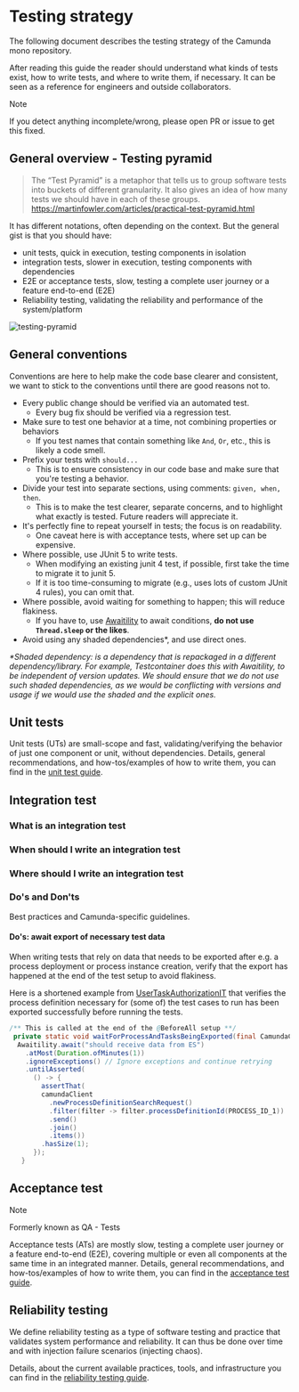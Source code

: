 # Testing strategy

The following document describes the testing strategy of the Camunda mono repository.

After reading this guide the reader should understand what kinds of tests exist, how to write tests,
and where to write them, if necessary.
It can be seen as a reference for engineers and outside collaborators.

> [!Note]
>
> If you detect anything incomplete/wrong, please open PR or issue to get this fixed.

## General overview - Testing pyramid

> The “Test Pyramid” is a metaphor that tells us to group software tests into buckets of different
> granularity. It also gives an idea of how many tests we should have in each of these groups.
> https://martinfowler.com/articles/practical-test-pyramid.html

It has different notations, often depending on the context. But the general gist is that you should
have:

* unit tests, quick in execution, testing components in isolation
* integration tests, slower in execution, testing components with dependencies
* E2E or acceptance tests, slow, testing a complete user journey or a feature end-to-end (E2E)
* Reliability testing, validating the reliability and performance of the system/platform

![testing-pyramid](./assets/testing-pyramid.png)

## General conventions

Conventions are here to help make the code base clearer and consistent, we want to stick to the conventions until there are good reasons not to.

- Every public change should be verified via an automated test.
  - Every bug fix should be verified via a regression test.
- Make sure to test one behavior at a time, not combining properties or behaviors
  - If you test names that contain something like `And`, `Or`, etc., this is likely a code smell.
- Prefix your tests with `should...`
  - This is to ensure consistency in our code base and make sure that you're testing a behavior.
- Divide your test into separate sections, using comments: `given, when, then`.
  - This is to make the test clearer, separate concerns, and to highlight what exactly is tested. Future readers will appreciate it.
- It's perfectly fine to repeat yourself in tests; the focus is on readability.
  - One caveat here is with acceptance tests, where set up can be expensive.
- Where possible, use JUnit 5 to write tests.
  - When modifying an existing junit 4 test, if possible, first take the time to migrate it to junit 5.
  - If it is too time-consuming to migrate (e.g., uses lots of custom JUnit 4 rules), you can omit that.
- Where possible, avoid waiting for something to happen; this will reduce flakiness.
  - If you have to, use [Awaitility](http://www.awaitility.org/) to await conditions, **do not use `Thread.sleep` or the likes**.
- Avoid using any shaded dependencies*, and use direct ones.

_*Shaded dependency: is a dependency that is repackaged in a different dependency/library. For example, Testcontainer does this with Awaitility, to be independent of version updates. We should ensure that we do not use such shaded dependencies, as we would be conflicting with versions and usage if we would use the shaded and the explicit ones._

[//]: # (### Add rules of thumb when writing tests, e.g. use junit 5 where possible, etc.)

## Unit tests

Unit tests (UTs) are small-scope and fast, validating/verifying the behavior of just one component or unit, without dependencies.
Details, general recommendations, and how-tos/examples of how to write them, you can find in the [unit test guide](./testing/unit.md).

## Integration test

### What is an integration test

### When should I write an integration test

### Where should I write an integration test

### Do's and Don'ts

Best practices and Camunda-specific guidelines.

#### Do's: await export of necessary test data

When writing tests that rely on data that needs to be exported after e.g. a process deployment or
process instance creation, verify that the export has happened at the end of the test setup to avoid flakiness.

Here is a shortened example from [UserTaskAuthorizationIT](../qa/acceptance-tests/src/test/java/io/camunda/it/auth/UserTaskAuthorizationIT.java)
that verifies the process definition necessary for (some of) the test cases to run has been exported
successfully before running the tests.

```java
/** This is called at the end of the @BeforeAll setup **/
 private static void waitForProcessAndTasksBeingExported(final CamundaClient camundaClient) {
  Awaitility.await("should receive data from ES")
    .atMost(Duration.ofMinutes(1))
    .ignoreExceptions() // Ignore exceptions and continue retrying
    .untilAsserted(
      () -> {
        assertThat(
        camundaClient
          .newProcessDefinitionSearchRequest()
          .filter(filter -> filter.processDefinitionId(PROCESS_ID_1))
          .send()
          .join()
          .items())
        .hasSize(1);
      });
   }
```

## Acceptance test

> [!Note]
>
> Formerly known as QA - Tests

[//]: # (If people ever wonder about this note, then we can remove it.)

Acceptance tests (ATs) are mostly slow, testing a complete user journey or a feature end-to-end (E2E), covering multiple or even all components at the same time in an integrated manner.
Details, general recommendations, and how-tos/examples of how to write them, you can find in the [acceptance test guide](./testing/acceptance.md).

## Reliability testing

We define reliability testing as a type of software testing and practice that validates system performance and reliability. It can thus be done over time and with injection failure scenarios (injecting chaos).

Details, about the current available practices, tools, and infrastructure you can find in the [reliability testing guide](testing/reliability-testing.md).
